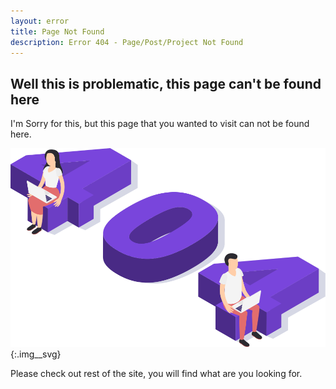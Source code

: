 ```yaml
---
layout: error
title: Page Not Found
description: Error 404 - Page/Post/Project Not Found
---
```

## Well this is problematic, this page can't be found here

I'm Sorry for this, but this page that you wanted to visit can not be found here.

![Error 404 - Page Not Found](/svg/error_404.svg){:.img__svg}

Please check out rest of the site, you will find what are you looking for.
